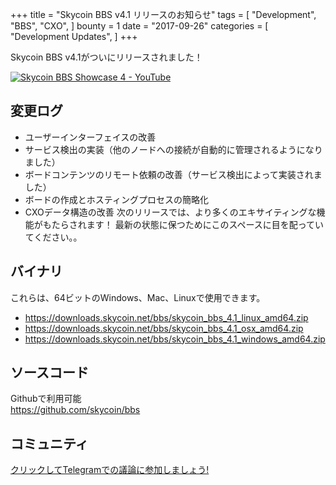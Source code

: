 +++
title = "Skycoin BBS v4.1 リリースのお知らせ"
tags = [
    "Development",
    "BBS",
    "CXO",
]
bounty = 1
date = "2017-09-26"
categories = [
    "Development Updates",
]
+++

Skycoin BBS v4.1がついにリリースされました！

[![Skycoin BBS Showcase 4 - YouTube](https://i.ytimg.com/vi/6ZqwgefYauU/0.jpg)](https://youtu.be/6ZqwgefYauU)

## 変更ログ
- ユーザーインターフェイスの改善
- サービス検出の実装（他のノードへの接続が自動的に管理されるようになりました）
- ボードコンテンツのリモート依頼の改善（サービス検出によって実装されました）
- ボードの作成とホスティングプロセスの簡略化
- CXOデータ構造の改善
次のリリースでは、より多くのエキサイティングな機能がもたらされます！ 最新の状態に保つためにこのスペースに目を配っていてください。。

## バイナリ

これらは、64ビットのWindows、Mac、Linuxで使用できます。

- https://downloads.skycoin.net/bbs/skycoin_bbs_4.1_linux_amd64.zip
- https://downloads.skycoin.net/bbs/skycoin_bbs_4.1_osx_amd64.zip
- https://downloads.skycoin.net/bbs/skycoin_bbs_4.1_windows_amd64.zip

## ソースコード

Githubで利用可能 \
https://github.com/skycoin/bbs

## コミュニティ
[クリックしてTelegramでの議論に参加しましょう!](https://t.me/skycoinbbs)
